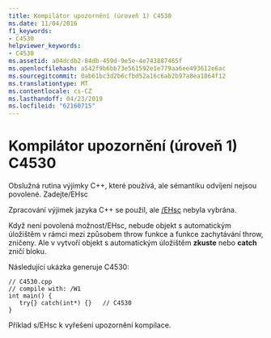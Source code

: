 ```yaml
---
title: Kompilátor upozornění (úroveň 1) C4530
ms.date: 11/04/2016
f1_keywords:
- C4530
helpviewer_keywords:
- C4530
ms.assetid: a04dcdb2-84db-459d-9e5e-4e743887465f
ms.openlocfilehash: a542f9b6bb73e561592e1e779aa6ee493612e6ac
ms.sourcegitcommit: 0ab61bc3d2b6cfbd52a16c6ab2b97a8ea1864f12
ms.translationtype: MT
ms.contentlocale: cs-CZ
ms.lasthandoff: 04/23/2019
ms.locfileid: "62160715"
---
```

# <a name="compiler-warning-level-1-c4530"></a>Kompilátor upozornění (úroveň 1) C4530

Obslužná rutina výjimky C++, které používá, ale sémantiku odvíjení nejsou povolené. Zadejte/EHsc

Zpracování výjimek jazyka C++ se použil, ale [/EHsc](../../build/reference/eh-exception-handling-model.md) nebyla vybrána.

Když není povolená možnost/EHsc, nebude objekt s automatickým úložištěm v rámci mezi způsobem throw funkce a funkce zachytávání throw, zničeny. Ale v vytvoří objekt s automatickým úložištěm **zkuste** nebo **catch** zničí bloku.

Následující ukázka generuje C4530:

```
// C4530.cpp
// compile with: /W1
int main() {
   try{} catch(int*) {}   // C4530
}
```

Příklad s/EHsc k vyřešení upozornění kompilace.